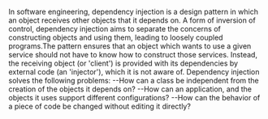 In software engineering, dependency injection is a design pattern in which an object receives other objects that it depends on. A form of inversion of control, dependency injection aims to separate the concerns of constructing objects and using them, leading to loosely coupled programs.The pattern ensures that an object which wants to use a given service should not have to know how to construct those services. Instead, the receiving object (or 'client') is provided with its dependencies by external code (an 'injector'), which it is not aware of. Dependency injection solves the following problems:
    --How can a class be independent from the creation of the objects it depends on?
    --How can an application, and the objects it uses support different configurations?
    --How can the behavior of a piece of code be changed without editing it directly?